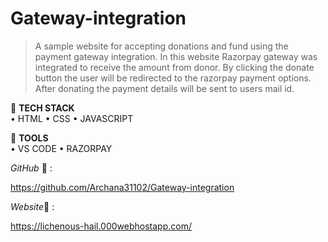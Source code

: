 # Gateway-integration
> A sample website for accepting donations and fund using the payment gateway integration. In this website Razorpay gateway was integrated to receive the amount from donor.
By clicking the donate button the user will be redirected to the razorpay payment options. After donating the payment details will be sent to users mail id.


:round_pushpin: **TECH STACK**    
	• HTML
	• CSS
	• JAVASCRIPT


:mag_right: **TOOLS**     
	• VS CODE
	• RAZORPAY


*GitHub* 🔗 :

https://github.com/Archana31102/Gateway-integration

*Website*🔗 :

https://lichenous-hail.000webhostapp.com/

